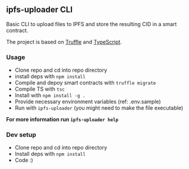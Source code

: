 ## ipfs-uploader CLI

Basic CLI to upload files to IPFS and store the resulting CID in a smart contract.

The project is based on [Truffle](https://trufflesuite.com/) and [TypeScript](https://www.typescriptlang.org/).


### Usage
- Clone repo and cd into repo directory
- install deps with `npm install`
- Compile and depoy smart contracts with `truffle migrate`
- Compile TS with `tsc`
- Install with `npm install -g .`
- Provide necessary environment variables (ref: .env.sample)
- Run with `ipfs-uploader` (you might need to make the file executable)

**For more information run `ipfs-uploader help`**


### Dev setup
- Clone repo and cd into repo directory
- Install deps with `npm install`
- Code :)

